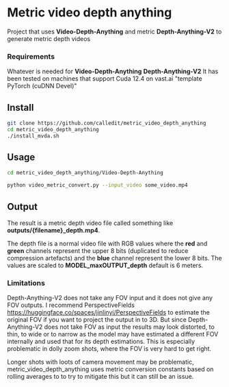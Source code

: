 # Metric video depth anything
Project that uses **Video-Depth-Anything** and metric **Depth-Anything-V2** to generate metric depth videos

### Requirements
Whatever is needed for **Video-Depth-Anything**  **Depth-Anything-V2**
It has been tested on machines that support Cuda 12.4 on vast.ai "template PyTorch (cuDNN Devel)"



## Install
```bash
git clone https://github.com/calledit/metric_video_depth_anything
cd metric_video_depth_anything
./install_mvda.sh
```

## Usage 

```bash
cd metric_video_depth_anything/Video-Depth-Anything

python video_metric_convert.py --input_video some_video.mp4

```

## Output
The result is a metric depth video file called something like **outputs/{filename}_depth.mp4**.

The depth file is a normal video file with RGB values where the **red** and **green** channels represent the
upper 8 bits (duplicated to reduce compression artefacts) and the **blue** channel represent
the lower 8 bits. The values are scaled to **MODEL_maxOUTPUT_depth** default is 6 meters.

### Limitations
Depth-Anything-V2 does not take any FOV input and it does not give any FOV outputs. I recommend PerspectiveFields https://huggingface.co/spaces/jinlinyi/PerspectiveFields to estimate the original FOV if you want to project the output in to 3D. But since Depth-Anything-V2 does not take FOV as input the results may look distorted, to thin, to wide or to narrow as the model may have estimated a different FOV internally and used that for its depth estimations. This is especially problematic in dolly zoom shots, where the FOV is very hard to get right.

Longer shots with loots of camera movement may be problematic, metric_video_depth_anything uses metric conversion constants based on rolling averages to to try to mitigate this but it can still be an issue.

